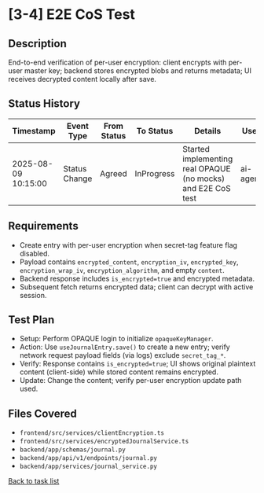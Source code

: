 # [3-4] E2E CoS Test

## Description
End-to-end verification of per-user encryption: client encrypts with per-user master key; backend stores encrypted blobs and returns metadata; UI receives decrypted content locally after save.

## Status History
| Timestamp | Event Type | From Status | To Status | Details | User |
|-----------|------------|-------------|-----------|---------|------|
| 2025-08-09 10:15:00 | Status Change | Agreed | InProgress | Started implementing real OPAQUE (no mocks) and E2E CoS test | ai-agent |

## Requirements
- Create entry with per-user encryption when secret-tag feature flag disabled.
- Payload contains `encrypted_content`, `encryption_iv`, `encrypted_key`, `encryption_wrap_iv`, `encryption_algorithm`, and empty `content`.
- Backend response includes `is_encrypted=true` and encrypted metadata.
- Subsequent fetch returns encrypted data; client can decrypt with active session.

## Test Plan
- Setup: Perform OPAQUE login to initialize `opaqueKeyManager`.
- Action: Use `useJournalEntry.save()` to create a new entry; verify network request payload fields (via logs) exclude `secret_tag_*`.
- Verify: Response contains `is_encrypted=true`; UI shows original plaintext content (client-side) while stored content remains encrypted.
- Update: Change the content; verify per-user encryption update path used.

## Files Covered
- `frontend/src/services/clientEncryption.ts`
- `frontend/src/services/encryptedJournalService.ts`
- `backend/app/schemas/journal.py`
- `backend/app/api/v1/endpoints/journal.py`
- `backend/app/services/journal_service.py`

[Back to task list](../tasks.md)
